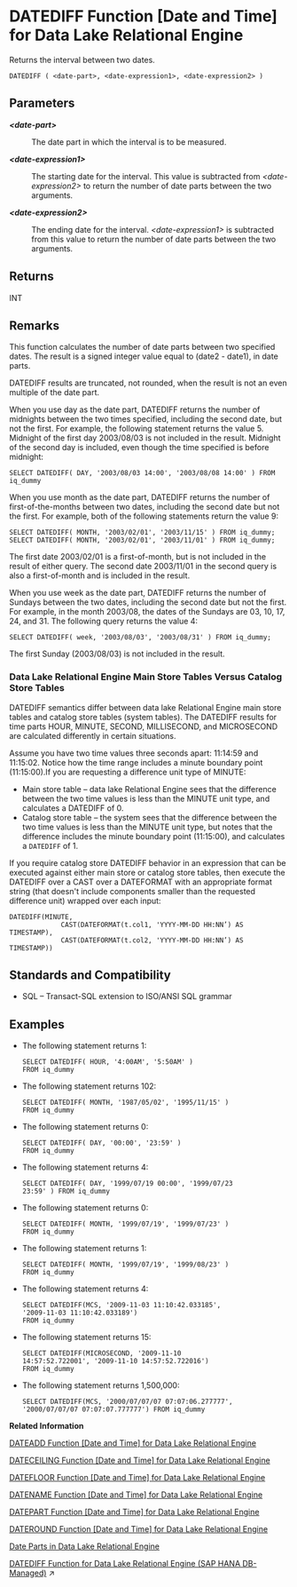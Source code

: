 <!-- loioa545a63784f210158075c22cd6f85d3a -->

# DATEDIFF Function \[Date and Time\] for Data Lake Relational Engine

Returns the interval between two dates.



```
DATEDIFF ( <date-part>, <date-expression1>, <date-expression2> )
```



<a name="loioa545a63784f210158075c22cd6f85d3a__DATEDIFF_parm1"/>

## Parameters


<dl>
<dt><b>

*<date-part\>*

</b></dt>
<dd>

The date part in which the interval is to be measured.



</dd><dt><b>

*<date-expression1\>*

</b></dt>
<dd>

The starting date for the interval. This value is subtracted from *<date-expression2\>* to return the number of date parts between the two arguments.



</dd><dt><b>

*<date-expression2\>*

</b></dt>
<dd>

The ending date for the interval. *<date-expression1\>* is subtracted from this value to return the number of date parts between the two arguments.



</dd>
</dl>



<a name="loioa545a63784f210158075c22cd6f85d3a__DATEDIFF_returns1"/>

## Returns

INT



<a name="loioa545a63784f210158075c22cd6f85d3a__DATEDIFF_remarks1"/>

## Remarks

This function calculates the number of date parts between two specified dates. The result is a signed integer value equal to \(date2 - date1\), in date parts.

DATEDIFF results are truncated, not rounded, when the result is not an even multiple of the date part.

When you use day as the date part, DATEDIFF returns the number of midnights between the two times specified, including the second date, but not the first. For example, the following statement returns the value 5. Midnight of the first day 2003/08/03 is not included in the result. Midnight of the second day is included, even though the time specified is before midnight:

```
SELECT DATEDIFF( DAY, '2003/08/03 14:00', '2003/08/08 14:00' ) FROM iq_dummy
```

When you use month as the date part, DATEDIFF returns the number of first-of-the-months between two dates, including the second date but not the first. For example, both of the following statements return the value 9:

```
SELECT DATEDIFF( MONTH, '2003/02/01', '2003/11/15' ) FROM iq_dummy;
SELECT DATEDIFF( MONTH, '2003/02/01', '2003/11/01' ) FROM iq_dummy;
```

The first date 2003/02/01 is a first-of-month, but is not included in the result of either query. The second date 2003/11/01 in the second query is also a first-of-month and is included in the result.

When you use week as the date part, DATEDIFF returns the number of Sundays between the two dates, including the second date but not the first. For example, in the month 2003/08, the dates of the Sundays are 03, 10, 17, 24, and 31. The following query returns the value 4:

```
SELECT DATEDIFF( week, '2003/08/03', '2003/08/31' ) FROM iq_dummy;
```

The first Sunday \(2003/08/03\) is not included in the result.



### Data Lake Relational Engine Main Store Tables Versus Catalog Store Tables

DATEDIFF semantics differ between data lake Relational Engine main store tables and catalog store tables \(system tables\). The DATEDIFF results for time parts HOUR, MINUTE, SECOND, MILLISECOND, and MICROSECOND are calculated differently in certain situations.

Assume you have two time values three seconds apart: 11:14:59 and 11:15:02. Notice how the time range includes a minute boundary point \(11:15:00\).If you are requesting a difference unit type of MINUTE:

-   Main store table – data lake Relational Engine sees that the difference between the two time values is less than the MINUTE unit type, and calculates a DATEDIFF of 0.
-   Catalog store table – the system sees that the difference between the two time values is less than the MINUTE unit type, but notes that the difference includes the minute boundary point \(11:15:00\), and calculates a `DATEDIFF` of 1.

If you require catalog store DATEDIFF behavior in an expression that can be executed against either main store or catalog store tables, then execute the DATEDIFF over a CAST over a DATEFORMAT with an appropriate format string \(that doesn't include components smaller than the requested difference unit\) wrapped over each input:

```
DATEDIFF(MINUTE, 
             CAST(DATEFORMAT(t.col1, 'YYYY-MM-DD HH:NN’) AS TIMESTAMP), 
             CAST(DATEFORMAT(t.col2, 'YYYY-MM-DD HH:NN’) AS TIMESTAMP))
```



<a name="loioa545a63784f210158075c22cd6f85d3a__DATEDIFF_standards1"/>

## Standards and Compatibility

-   SQL – Transact-SQL extension to ISO/ANSI SQL grammar



<a name="loioa545a63784f210158075c22cd6f85d3a__DATEDIFF_examples1"/>

## Examples

-   The following statement returns 1:

    ```
    SELECT DATEDIFF( HOUR, '4:00AM', '5:50AM' )
    FROM iq_dummy
    ```

-   The following statement returns 102:

    ```
    SELECT DATEDIFF( MONTH, '1987/05/02', '1995/11/15' )
    FROM iq_dummy
    ```

-   The following statement returns 0:

    ```
    SELECT DATEDIFF( DAY, '00:00', '23:59' ) 
    FROM iq_dummy
    ```

-   The following statement returns 4:

    ```
    SELECT DATEDIFF( DAY, '1999/07/19 00:00', '1999/07/23
    23:59' ) FROM iq_dummy
    ```

-   The following statement returns 0:

    ```
    SELECT DATEDIFF( MONTH, '1999/07/19', '1999/07/23' )
    FROM iq_dummy
    ```

-   The following statement returns 1:

    ```
    SELECT DATEDIFF( MONTH, '1999/07/19', '1999/08/23' )
    FROM iq_dummy
    ```

-   The following statement returns 4:

    ```
    SELECT DATEDIFF(MCS, '2009-11-03 11:10:42.033185',
    '2009-11-03 11:10:42.033189') 
    FROM iq_dummy
    ```

-   The following statement returns 15:

    ```
    SELECT DATEDIFF(MICROSECOND, '2009-11-10
    14:57:52.722001', '2009-11-10 14:57:52.722016')
    FROM iq_dummy
    ```

-   The following statement returns 1,500,000:

    ```
    SELECT DATEDIFF(MCS, '2000/07/07/07 07:07:06.277777',
    '2000/07/07/07 07:07:07.777777') FROM iq_dummy
    ```


**Related Information**  


[DATEADD Function \[Date and Time\] for Data Lake Relational Engine](dateadd-function-date-and-time-for-data-lake-relational-engine-a5449de.md "Returns the date produced by adding the specified number of the specified date parts to a date.")

[DATECEILING Function \[Date and Time\] for Data Lake Relational Engine](dateceiling-function-date-and-time-for-data-lake-relational-engine-a545210.md "Calculates a new date, time, or datetime value by increasing the provided value up to the nearest larger value of the specified granularity.")

[DATEFLOOR Function \[Date and Time\] for Data Lake Relational Engine](datefloor-function-date-and-time-for-data-lake-relational-engine-a5462b6.md "Calculates a new date, time, or datetime value by reducing the provided value down to the nearest lower value of the specified multiple with the specified granularity.")

[DATENAME Function \[Date and Time\] for Data Lake Relational Engine](datename-function-date-and-time-for-data-lake-relational-engine-a5472b7.md "Returns the name of the specified part (such as the month “June”) of a date/time value, as a character string.")

[DATEPART Function \[Date and Time\] for Data Lake Relational Engine](datepart-function-date-and-time-for-data-lake-relational-engine-a547b06.md "Returns an integer value for the specified part of a date/time value.")

[DATEROUND Function \[Date and Time\] for Data Lake Relational Engine](dateround-function-date-and-time-for-data-lake-relational-engine-a5483a3.md "Calculates a new date, time, or datetime value by rounding the provided value up or down to the nearest multiple of the specified value with the specified granularity.")

[Date Parts in Data Lake Relational Engine](date-parts-in-data-lake-relational-engine-a52b8dd.md "Many of the date functions use dates built from date parts.")

[DATEDIFF Function for Data Lake Relational Engine (SAP HANA DB-Managed)](https://help.sap.com/viewer/a898e08b84f21015969fa437e89860c8/2023_2_QRC/en-US/7bf7fa8d313a453c8bc224f2f29c65b5.html "Returns the interval between two dates.") :arrow_upper_right:

